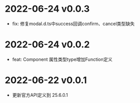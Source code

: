 # 2022-06-24 v0.0.3

- fix: 修复modal.d.ts中success回调confirm、cancel类型缺失
# 2022-06-24 v0.0.2

- feat: Component 属性类型type增加Function定义
# 2022-06-22 v0.0.1

- 更新官方API定义到 25.6.0.1